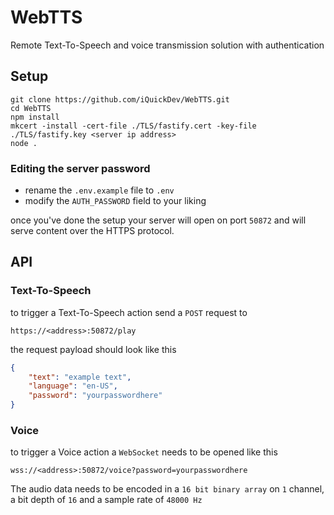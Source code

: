 # WebTTS
Remote Text-To-Speech and voice transmission solution with authentication

## Setup
```
git clone https://github.com/iQuickDev/WebTTS.git
cd WebTTS
npm install
mkcert -install -cert-file ./TLS/fastify.cert -key-file ./TLS/fastify.key <server ip address>
node .
```
### Editing the server password
- rename the `.env.example` file to `.env`
- modify the `AUTH_PASSWORD` field to your liking

once you've done the setup your server will open on port `50872` and will serve content over the HTTPS protocol.

## API

### Text-To-Speech
to trigger a Text-To-Speech action send a `POST` request to
```
https://<address>:50872/play
```
the request payload should look like this
```json
{
    "text": "example text",
    "language": "en-US",
    "password": "yourpasswordhere"
}
```

### Voice
to trigger a Voice action a `WebSocket` needs to be opened like this
```
wss://<address>:50872/voice?password=yourpasswordhere
```
The audio data needs to be encoded in a `16 bit binary array` on `1` channel, a bit depth of `16` and a sample rate of `48000 Hz`
